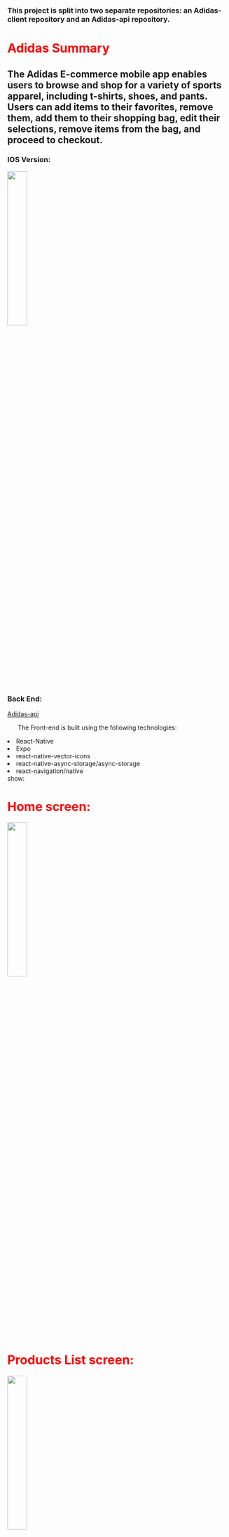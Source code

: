<h3>This project is split into two separate repositories: an Adidas-client repository and an Adidas-api repository. </h3>
<h1>Adidas Summary</h1>
<h2>The Adidas E-commerce mobile app enables users to browse and shop for a variety of sports apparel, including t-shirts, shoes, and pants. Users can add items to their favorites, remove them, add them to their shopping bag, edit their selections, remove items from the bag, and proceed to checkout.</h2>
<h3>IOS Version:</h3>
<img src="https://github.com/mhdAlghazouli/adidas-client/assets/94564835/58768790-e686-44d4-8a13-647583f470f7" width="30%" height="30%"/>


<h3>Back End:</h3>
<a href="https://github.com/mhdAlghazouli/adidas-api">Adidas-api</a>

<ul>The Front-end is built using the following technologies:</ul>


<li>React-Native</li>
<li>Expo</li>
<li>react-native-vector-icons</li>
<li>react-native-async-storage/async-storage</li>
<li>react-navigation/native</li>


<div>
  show: <span>
<h1>Home screen:</h1>
<img src="https://github.com/mhdAlghazouli/adidas-client/assets/94564835/58768790-e686-44d4-8a13-647583f470f7" width="30%" height="30%"/>   
    
  </span>
  <span>
     <h1>Products List screen:</h1>
<img src="https://github.com/mhdAlghazouli/adidas-client/assets/94564835/2e40b7e1-3ece-4db3-b3ee-2883cf7be4f1" width="30%" height="30%"/>
  
  </span>
</div>

 

  







</br>
<h4>Account screen:</h4>
<img src="https://github.com/mhdAlghazouli/adidas-client/assets/94564835/4c3c82d4-8af7-4ee8-9c93-7264440d86ea" width="30%" height="30%"/>
</br>
<h4>Login screen:</h4>
<img src="https://github.com/mhdAlghazouli/adidas-client/assets/94564835/b58bc598-ceb5-448d-9038-710bd1fea4ec" width="30%" height="30%"/>
</br>
<h4>Signup screen:</h4>
<img src="https://github.com/mhdAlghazouli/adidas-client/assets/94564835/6a3b1807-a138-4763-a477-76eb4170abcd" width="30%" height="30%"/>
</br>
<h4>Update User screen:</h4>
<img src="https://github.com/mhdAlghazouli/adidas-client/assets/94564835/dfac4051-8895-4b18-8506-33dbc00ac0b0" width="30%" height="30%"/>
</br>
<h4>Bag screen:</h4>
<img src="https://github.com/mhdAlghazouli/adidas-client/assets/94564835/87638eed-6a8a-4707-8221-92fafffc4dcb" width="30%" height="30%"/>
</br>
<h4>Favorite screen:</h4>
<img src="https://github.com/mhdAlghazouli/adidas-client/assets/94564835/d2a6b613-44d9-4c70-977b-193987325b12" width="30%" height="30%"/>
</br>
<h4>Product Details screen:</h4>
<img src="https://github.com/mhdAlghazouli/adidas-client/assets/94564835/9c01878c-57ef-4e8b-9faa-31e218ad8f14" width="30%" height="30%"/>


<h3>The application's Frontend is deployed at "Still Working On this"</h3>


<h3>How to run the application locally?</h3>
<ul>Clone the Adidas-client repository to your local machine:
<li>git clone https://github.com/mhdAlghazouli/adidas-client.git
</li>
</ul>
<ul>Navigate to the cloned directory:
<li>cd adidas-client
</li>
</ul>
<ul>Install dependencies using npm or yarn:
<li>npm install</li> or <li>yarn install</li>
</ul>
<ul>
  Ensure that you have Expo CLI installed globally. If not, you can install it using npm or yarn:
  <li>npm install -g expo-cli</li> or <li>yarn global add expo-cli</li>
</ul>
<ul>Start the Expo development server:
<li>expo start</li>
</ul>
<ul>Open the Expo Go app on your iOS or Android device.</ul>
<ul>Use the Expo Go app to scan the QR code displayed in the terminal or in the browser that opens after running expo start.</ul>
<ul>The app should now be running on your device.</ul>

<h4>Please note that since the backend is deployed on Render, you don't need to run it locally. The frontend will interact with the deployed backend on Render by making HTTP requests to its URL. </h4>

<h3>Contribution</h3>
<p>Feel free to contribute to the development of Adidas by opening a pull request or creating an issue.</p>

<h3>License</h3>
<p><b>Adidas</b> is open source and released under the MIT License.</p>

<style>
  .div1{
    display: inline-block;
    background-color: red;
  }
  h1{
    color: red
  }
</style>



